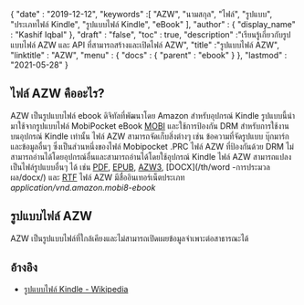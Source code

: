 {
  "date" : "2019-12-12",
  "keywords" :[ "AZW", "นามสกุล", "ไฟล์", "รูปแบบ", "ประเภทไฟล์ Kindle", "รูปแบบไฟล์ Kindle", "eBook" ],
  "author" : {
    "display_name" : "Kashif Iqbal"
},
  "draft" : "false",
  "toc" : true,
  "description" :"เรียนรู้เกี่ยวกับรูปแบบไฟล์ AZW และ API ที่สามารถสร้างและเปิดไฟล์ AZW",
  "title" :"รูปแบบไฟล์ AZW",
  "linktitle" : "AZW",
  "menu" : {
    "docs" : {
      "parent" : "ebook"
}
},
  "lastmod" : "2021-05-28"
}

## ไฟล์ AZW คืออะไร?

AZW เป็นรูปแบบไฟล์ ebook ดิจิทัลที่พัฒนาโดย Amazon สำหรับอุปกรณ์ Kindle รูปแบบนี้นำมาใช้จากรูปแบบไฟล์ MobiPocket eBook [MOBI](/th/ebook/mobi/) และใช้การป้องกัน DRM สำหรับการใช้งานบนอุปกรณ์ Kindle เท่านั้น ไฟล์ AZW สามารถจัดเก็บสิ่งต่างๆ เช่น ข้อความที่จัดรูปแบบ บุ๊กมาร์ก และข้อมูลอื่นๆ ซึ่งเป็นส่วนหนึ่งของไฟล์ Mobipocket .PRC ไฟล์ AZW ที่ป้องกันด้วย DRM ไม่สามารถอ่านได้โดยอุปกรณ์อื่นและสามารถอ่านได้โดยใช้อุปกรณ์ Kindle ไฟล์ AZW สามารถแปลงเป็นไฟล์รูปแบบอื่นๆ ได้ เช่น [PDF](/th/pdf/), [EPUB](/th/ebook/epub/), [AZW3](/th/ebook/azw3/), [DOCX](/th/word -การประมวลผล/docx/) และ [RTF](/th/การประมวลผลคำ/rtf/) ไฟล์ AZW มีสื่ออินเทอร์เน็ตประเภท *application/vnd.amazon.mobi8-ebook*

## รูปแบบไฟล์ AZW

AZW เป็นรูปแบบไฟล์ที่ใกล้เคียงและไม่สามารถเปิดเผยข้อมูลจำเพาะต่อสาธารณะได้

## อ้างอิง ##

* [รูปแบบไฟล์ Kindle - Wikipedia](https://en.wikipedia.org/wiki/Kindle_File_Format)

